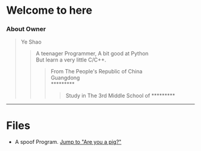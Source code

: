 # Welcome to here
### About Owner
> Ye Shao
>> A teenager Programmer, A bit good at Python <br> But learn a very little C/C++.
>>> From The People's Republic of China <br> Guangdong <br> ********* 
>>>> Study in The 3rd Middle School of *********
-----------------------
# Files
* A spoof Program. [Jump to "Are you a pig?"](https://andysoftwareexploit.github.io/Public-Programs/Are%20you%20a%20pig.html)
